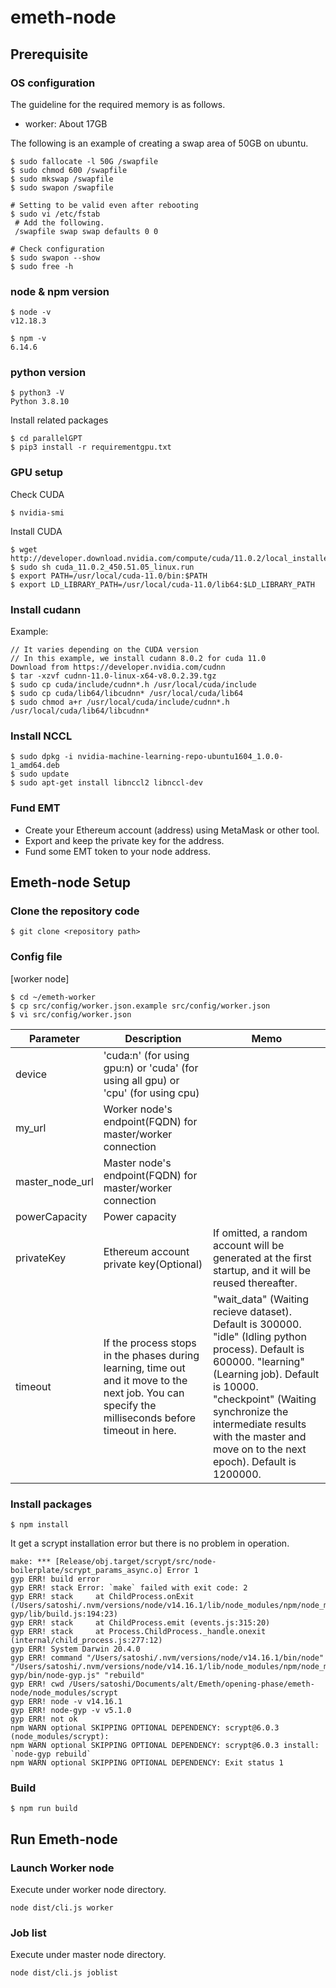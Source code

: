 # emeth-node

## Prerequisite
### OS configuration
The guideline for the required memory is as follows.

- worker: About 17GB


The following is an example of creating a swap area of 50GB on ubuntu.

```
$ sudo fallocate -l 50G /swapfile
$ sudo chmod 600 /swapfile
$ sudo mkswap /swapfile
$ sudo swapon /swapfile

# Setting to be valid even after rebooting
$ sudo vi /etc/fstab
 # Add the following. 
 /swapfile swap swap defaults 0 0

# Check configuration
$ sudo swapon --show
$ sudo free -h 
```

### node & npm version
```
$ node -v
v12.18.3

$ npm -v
6.14.6
```

### python version
```
$ python3 -V
Python 3.8.10
```

Install related packages
```
$ cd parallelGPT
$ pip3 install -r requirementgpu.txt
```

### GPU setup
Check CUDA
```
$ nvidia-smi
```

Install CUDA
```
$ wget http://developer.download.nvidia.com/compute/cuda/11.0.2/local_installers/cuda_11.0.2_450.51.05_linux.run
$ sudo sh cuda_11.0.2_450.51.05_linux.run
$ export PATH=/usr/local/cuda-11.0/bin:$PATH
$ export LD_LIBRARY_PATH=/usr/local/cuda-11.0/lib64:$LD_LIBRARY_PATH
```

### Install cudann

Example:
```
// It varies depending on the CUDA version
// In this example, we install cudann 8.0.2 for cuda 11.0
Download from https://developer.nvidia.com/cudnn
$ tar -xzvf cudnn-11.0-linux-x64-v8.0.2.39.tgz
$ sudo cp cuda/include/cudnn*.h /usr/local/cuda/include
$ sudo cp cuda/lib64/libcudnn* /usr/local/cuda/lib64
$ sudo chmod a+r /usr/local/cuda/include/cudnn*.h /usr/local/cuda/lib64/libcudnn*
```

### Install NCCL
```
$ sudo dpkg -i nvidia-machine-learning-repo-ubuntu1604_1.0.0-1_amd64.deb
$ sudo update
$ sudo apt-get install libnccl2 libnccl-dev
```

### Fund EMT
- Create your Ethereum account (address) using MetaMask or other tool.
- Export and keep the private key for the address.
- Fund some EMT token to your node address.

## Emeth-node Setup
### Clone the repository code
```
$ git clone <repository path>
```

### Config file
[worker node]
```
$ cd ~/emeth-worker
$ cp src/config/worker.json.example src/config/worker.json
$ vi src/config/worker.json
```
| Parameter | Description | Memo |
| --------- | ---------------------------------------- | ---------------------------------------- |
| device | 'cuda:n' (for using gpu:n) or 'cuda' (for using all gpu) or 'cpu' (for using cpu) |
| my_url | Worker node's endpoint(FQDN) for master/worker connection |
| master_node_url | Master node's endpoint(FQDN) for master/worker connection |
| powerCapacity | Power capacity |
| privateKey | Ethereum account private key(Optional) | If omitted, a random account will be generated at the first startup, and it will be reused thereafter.
| timeout | If the process stops in the phases during learning, time out and it move to the next job. You can specify the milliseconds before timeout in here. | "wait_data" (Waiting recieve dataset). Default is 300000. "idle" (Idling python process). Default is 600000. "learning" (Learning job). Default is 10000. "checkpoint" (Waiting synchronize the intermediate results with the master and move on to the next epoch). Default is 1200000.

### Install packages
```
$ npm install
```
It get a scrypt installation error but there is no problem in operation. 
```
make: *** [Release/obj.target/scrypt/src/node-boilerplate/scrypt_params_async.o] Error 1
gyp ERR! build error 
gyp ERR! stack Error: `make` failed with exit code: 2
gyp ERR! stack     at ChildProcess.onExit (/Users/satoshi/.nvm/versions/node/v14.16.1/lib/node_modules/npm/node_modules/node-gyp/lib/build.js:194:23)
gyp ERR! stack     at ChildProcess.emit (events.js:315:20)
gyp ERR! stack     at Process.ChildProcess._handle.onexit (internal/child_process.js:277:12)
gyp ERR! System Darwin 20.4.0
gyp ERR! command "/Users/satoshi/.nvm/versions/node/v14.16.1/bin/node" "/Users/satoshi/.nvm/versions/node/v14.16.1/lib/node_modules/npm/node_modules/node-gyp/bin/node-gyp.js" "rebuild"
gyp ERR! cwd /Users/satoshi/Documents/alt/Emeth/opening-phase/emeth-node/node_modules/scrypt
gyp ERR! node -v v14.16.1
gyp ERR! node-gyp -v v5.1.0
gyp ERR! not ok 
npm WARN optional SKIPPING OPTIONAL DEPENDENCY: scrypt@6.0.3 (node_modules/scrypt):
npm WARN optional SKIPPING OPTIONAL DEPENDENCY: scrypt@6.0.3 install: `node-gyp rebuild`
npm WARN optional SKIPPING OPTIONAL DEPENDENCY: Exit status 1
```

### Build
```
$ npm run build
```

## Run Emeth-node
### Launch Worker node
Execute under worker node directory.
```
node dist/cli.js worker
```

### Job list
Execute under master node directory.
```
node dist/cli.js joblist
```
